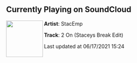 ## Currently Playing on SoundCloud

[<img align="left" width="100" src="https://i1.sndcdn.com/artworks-gDdjy6szFdJYOWNb-4ywWug-t500x500.jpg">](https://soundcloud.com/stacemp/2-on-staceys-break-edit)

**Artist**: StacEmp 

**Track**: 2 On (Staceys Break Edit)

Last updated at 06/17/2021 15:24
